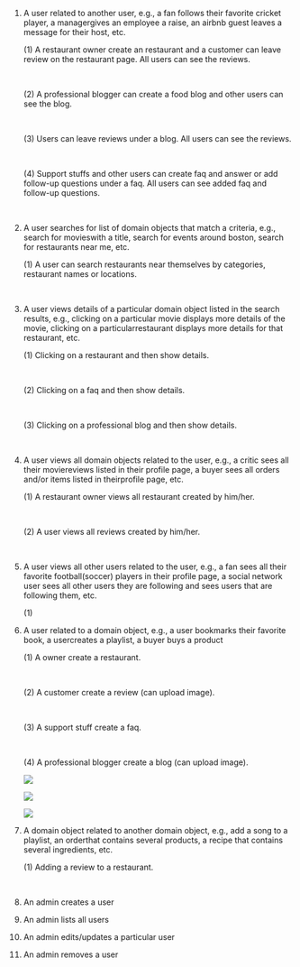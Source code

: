 1. A user related to another user, e.g., a fan follows their favorite cricket player, a managergives an employee a raise, an airbnb guest leaves a message for their host, etc.

   (1) A restaurant owner create an restaurant and a customer can leave review on the restaurant page. All users can see the reviews.

   ​

   (2) A professional blogger can create a food blog and other users can see the blog. 

   ​

   (3) Users can leave reviews under a blog. All users can see the reviews.

   ​

   (4) Support stuffs and other users can create faq and answer or add follow-up questions under a faq. All users can see added faq and follow-up questions.

   ​

2. A user searches for list of domain objects that match a criteria, e.g., search for movieswith a title, search for events around boston, search for restaurants near me, etc.

   (1) A user can search restaurants near themselves by categories, restaurant names or locations.

   ​

3. A user views details of a particular domain object listed in the search results, e.g., clicking on a particular movie displays more details of the movie, clicking on a particularrestaurant displays more details for that restaurant, etc.

   (1) Clicking on a restaurant and then show details.

   ​

   (2) Clicking on a faq and then show details.

   ​

   (3) Clicking on a professional blog and then show details.

   ​

4. A user views all domain objects related to the user, e.g., a critic sees all their moviereviews listed in their profile page, a buyer sees all orders and/or items listed in theirprofile page, etc.

   (1) A restaurant owner views all restaurant created by him/her.

   ​

   (2) A user views all reviews created by him/her.

   ​

5. A user views all other users related to the user, e.g., a fan sees all their favorite football(soccer) players in their profile page, a social network user sees all other users they are following and sees users that are following them, etc.

   (1)

6. A user related to a domain object, e.g., a user bookmarks their favorite book, a usercreates a playlist, a buyer buys a product

   (1) A owner create a restaurant.

   ​

   (2) A customer create a review (can upload image).

   ​

   (3) A support stuff create a faq.

   ​

   (4) A professional blogger create a blog (can upload image).

   ![](/Users/junru/Projects/WebDev/final/github_wiki/6.4.1.png)

   ![](/Users/junru/Projects/WebDev/final/github_wiki/6.4.2.png)

   ![](/Users/junru/Projects/WebDev/final/github_wiki/6.4.3.png)

7. A domain object related to another domain object, e.g., add a song to a playlist, an orderthat contains several products, a recipe that contains several ingredients, etc.

   (1) Adding a review to a restaurant.

   ​

8. An admin creates a user

9. An admin lists all users

10. An admin edits/updates a particular user

11. An admin removes a user